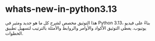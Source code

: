 # whats-new-in-python3.13
 هذا التوثيق مخصص لشرح كل ما هو جديد ومثير في Python 3.13، بناءً على فيديو يوتيوب. يغطي التوثيق الأكواد والأوامر والروابط والأمثلة بالترتيب لتسهيل تطبيق الخطوات.
